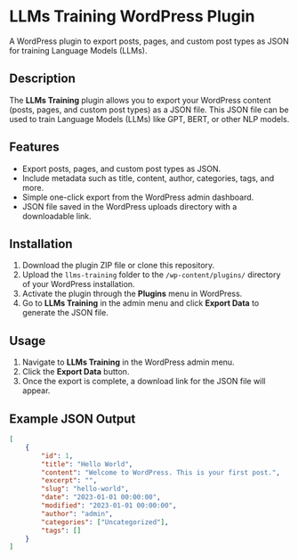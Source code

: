 # LLMs Training WordPress Plugin

A WordPress plugin to export posts, pages, and custom post types as JSON for training Language Models (LLMs).

## Description

The **LLMs Training** plugin allows you to export your WordPress content (posts, pages, and custom post types) as a JSON file. This JSON file can be used to train Language Models (LLMs) like GPT, BERT, or other NLP models.

## Features

- Export posts, pages, and custom post types as JSON.
- Include metadata such as title, content, author, categories, tags, and more.
- Simple one-click export from the WordPress admin dashboard.
- JSON file saved in the WordPress uploads directory with a downloadable link.

## Installation

1. Download the plugin ZIP file or clone this repository.
2. Upload the `llms-training` folder to the `/wp-content/plugins/` directory of your WordPress installation.
3. Activate the plugin through the **Plugins** menu in WordPress.
4. Go to **LLMs Training** in the admin menu and click **Export Data** to generate the JSON file.

## Usage

1. Navigate to **LLMs Training** in the WordPress admin menu.
2. Click the **Export Data** button.
3. Once the export is complete, a download link for the JSON file will appear.

## Example JSON Output

```json
[
    {
        "id": 1,
        "title": "Hello World",
        "content": "Welcome to WordPress. This is your first post.",
        "excerpt": "",
        "slug": "hello-world",
        "date": "2023-01-01 00:00:00",
        "modified": "2023-01-01 00:00:00",
        "author": "admin",
        "categories": ["Uncategorized"],
        "tags": []
    }
]